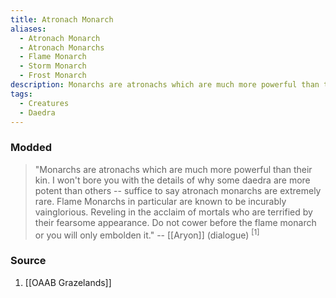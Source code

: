 ```yaml
---
title: Atronach Monarch
aliases:
  - Atronach Monarch
  - Atronach Monarchs
  - Flame Monarch
  - Storm Monarch
  - Frost Monarch
description: Monarchs are atronachs which are much more powerful than their kin.
tags:
  - Creatures
  - Daedra
---
```

### Modded
> "Monarchs are atronachs which are much more powerful than their kin. I won't bore you with the details of why some daedra are more potent than others -- suffice to say atronach monarchs are extremely rare. Flame Monarchs in particular are known to be incurably vainglorious. Reveling in the acclaim of mortals who are terrified by their fearsome appearance. Do not cower before the flame monarch or you will only embolden it."
> -- [[Aryon]] (dialogue) <sup>[1]</sup>
### Source
1. [[OAAB Grazelands]]